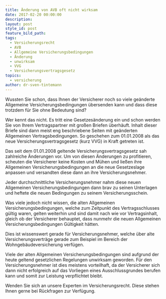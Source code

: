 ```yaml
---
title: Änderung von AVB oft nicht wirksam
date: 2017-02-20 00:00:00
description:
layout: post
style_id: post
feature_bild_path:
tags:
  - Versicherungsrecht
  - AVB
  - Allgemeine Versicherungsbedingungen
  - Änderung
  - unwirksam
  - VVG
  - Versicherungsvertragsgesetz
topics:
  - versicherung
author: dr-sven-tintemann
---
```



Wussten Sie schon, dass Ihnen der Versicherer noch so viele geänderte Allgemeine Versicherungsbedingungen übersenden kann und dass diese trotzdem für Sie ohne Bedeutung sind?

Wer kennt das nicht. Es tritt eine Gesetzesänderung ein und schon werden Sie von Ihrem Vertragspartner mit großen Briefen überhäuft. Inhalt dieser Briefe sind dann meist eng beschriebene Seiten mit geänderten Allgemeinen Vertragsbedingungen. So geschehen zum 01.01.2008 als das neue Versicherungsvertragsgesetz (kurz VVG) in Kraft getreten ist.

Das seit dem 01.01.2008 geltende Versicherungsvertragsgesetz sah zahlreiche Änderungen vor. Um von diesen Änderungen zu profitieren, scheuten die Versicherer keine Kosten und Mühen und ließen ihre Allgemeinen Versicherungsbedingungen an die neue Gesetzeslage anpassen und versandten diese dann an ihre Versicherungsnehmer.

Jeder durchschnittliche Versicherungsnehmer nahm diese neuen Allgemeinen Versicherungsbedingungen dann brav zu seinen Unterlagen und heftete die neuen Bedingungen zu seinem Versicherungsschein.

Was viele jedoch nicht wissen, die alten Allgemeinen Versicherungsbedingungen, welche zum Zeitpunkt des Vertragsschlusses gültig waren, gelten weiterhin und sind damit nach wie vor Vertragsinhalt, gleich ob der Versicherer behauptet, dass nunmehr die neuen Allgemeinen Versicherungsbedingungen Gültigkeit hätten.

Dies ist wissenswert gerade für Versicherungsnehmer, welche über alte Versicherungsverträge gerade zum Beispiel im Bereich der Wohngebäudeversicherung verfügen.

Viele der alten Allgemeinen Versicherungsbedingungen sind aufgrund der heute geltend gesetzlichen Regelungen unwirksam geworden. Für den Versicherungsnehmer ist dies meistens vorteilhaft, da der Versicherer sich dann nicht erfolgreich auf das Vorliegen eines Ausschlussgrundes berufen kann und somit zur Leistung verpflichtet bleibt.

Wenden Sie sich an unsere Experten im Versicherungsrecht. Diese stehen Ihnen gerne bei Rückfragen zur Verfügung.